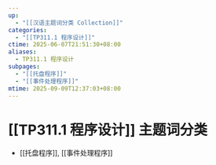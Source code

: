 ```yaml
---
up:
  - "[[汉语主题词分类 Collection]]"
categories:
  - "[[TP311.1 程序设计]]"
ctime: 2025-06-07T21:51:30+08:00
aliases:
  - TP311.1 程序设计
subpages:
  - "[[托盘程序]]"
  - "[[事件处理程序]]"
mtime: 2025-09-09T12:37:03+08:00
---
```


# [[TP311.1 程序设计]] 主题词分类

- [[托盘程序]], [[事件处理程序]]

